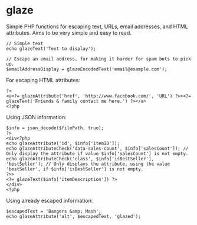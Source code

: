 glaze
=====

Simple PHP functions for escaping text, URLs, email addresses, and HTML attributes. Aims to be very simple and easy to read.

	// Simple text
	echo glazeText('Text to display');
	
	// Escape an email address, for making it harder for spam bots to pick up.
	$emailAddressDisplay = glazeEncodedText('email@example.com');

For escaping HTML attributes:

	?>
	<a<?= glazeAttribute('href', 'http://www.facebook.com/', 'URL') ?>><?= glazeText('Friends & family contact me here.') ?></a>
	<?php
	
Using JSON information:

	$info = json_decode($filePath, true);
	?>
	<div<?php
	echo glazeAttribute('id', $info['itemID']);
	echo glazeAttributeCheck('data-sales-count', $info['salesCount']); // Only display the attribute if value $info['salesCount'] is not empty.
	echo glazeAttributeCheck('class', $info['isBestSeller'], 'bestSeller'); // Only displays the attribute, using the value 'bestSeller', if $info['isBestSeller'] is not empty.
	?>>
	<?= glazeText($info['itemDescription']) ?>
	</div>
	<?php

Using already escaped information:
	
	$escapedText = 'Bangers &amp; Mash';
	echo glazeAttribute('alt', $escapedText, 'glazed');

